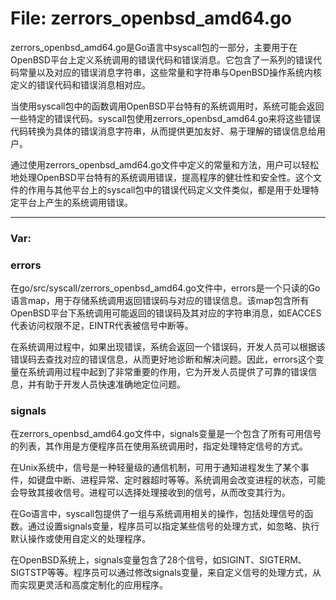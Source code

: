 # File: zerrors_openbsd_amd64.go

zerrors_openbsd_amd64.go是Go语言中syscall包的一部分，主要用于在OpenBSD平台上定义系统调用的错误代码和错误消息。它包含了一系列的错误代码常量以及对应的错误消息字符串，这些常量和字符串与OpenBSD操作系统内核定义的错误代码和错误消息相对应。

当使用syscall包中的函数调用OpenBSD平台特有的系统调用时，系统可能会返回一些特定的错误代码。syscall包使用zerrors_openbsd_amd64.go来将这些错误代码转换为具体的错误消息字符串，从而提供更加友好、易于理解的错误信息给用户。

通过使用zerrors_openbsd_amd64.go文件中定义的常量和方法，用户可以轻松地处理OpenBSD平台特有的系统调用错误，提高程序的健壮性和安全性。这个文件的作用与其他平台上的syscall包中的错误代码定义文件类似，都是用于处理特定平台上产生的系统调用错误。




---

### Var:

### errors

在go/src/syscall/zerrors_openbsd_amd64.go文件中，errors是一个只读的Go语言map，用于存储系统调用返回错误码与对应的错误信息。该map包含所有OpenBSD平台下系统调用可能返回的错误码及其对应的字符串消息，如EACCES代表访问权限不足，EINTR代表被信号中断等。

在系统调用过程中，如果出现错误，系统会返回一个错误码，开发人员可以根据该错误码去查找对应的错误信息，从而更好地诊断和解决问题。因此，errors这个变量在系统调用过程中起到了非常重要的作用，它为开发人员提供了可靠的错误信息，并有助于开发人员快速准确地定位问题。



### signals

在zerrors_openbsd_amd64.go文件中，signals变量是一个包含了所有可用信号的列表，其作用是方便程序员在使用系统调用时，指定处理特定信号的方式。

在Unix系统中，信号是一种轻量级的通信机制，可用于通知进程发生了某个事件，如键盘中断、进程异常、定时器超时等等。系统调用会改变进程的状态，可能会导致其接收信号。进程可以选择处理接收到的信号，从而改变其行为。

在Go语言中，syscall包提供了一组与系统调用相关的操作，包括处理信号的函数。通过设置signals变量，程序员可以指定某些信号的处理方式，如忽略、执行默认操作或使用自定义的处理程序。

在OpenBSD系统上，signals变量包含了28个信号，如SIGINT、SIGTERM、SIGTSTP等等。程序员可以通过修改signals变量，来自定义信号的处理方式，从而实现更灵活和高度定制化的应用程序。



